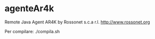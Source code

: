 # agenteAr4k
Remote Java Agent AR4K
by Rossonet s.c.a r.l.
http://www.rossonet.org

Per compilare:
./compila.sh

